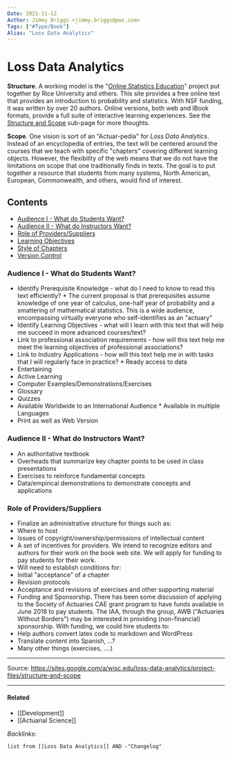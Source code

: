 ```yaml
---
Date: 2021-11-12
Author: Jimmy Briggs <jimmy.briggs@pwc.com>
Tags: ["#Type/Book"]
Alias: "Loss Data Analytics"
---
```


# Loss Data Analytics

**Structure**. A working model is the "[Online Statistics Education](http://onlinestatbook.com/)" project put together by Rice University and others. This site provides a free online text that provides an introduction to probability and statistics. With NSF funding, it was written by over 20 authors. Online versions, both web and IBook formats, provide a full suite of interactive learning experiences. See the [Structure and Scope](https://sites.google.com/a/wisc.edu/loss-data-analytics/project-files/structure-and-scope) sub-page for more thoughts.  

**Scope**. One vision is sort of an "Actuar-pedia" for _Loss Data Analytics_. Instead of an encyclopedia of entries, the text will be centered around the courses that we teach with specific "chapters" covering different learning objects. However, the flexibility of the web means that we do not have the limitations on scope that one traditionally finds in texts. The goal is to put together a resource that students from many systems, North American, European, Commonwealth, and others, would find of interest.  

## Contents

- [Audience I - What do Students Want?](#Audience%20I%20-%20What%20do%20Students%20Want?)
- [Audience II - What do Instructors Want?](#Audience%20II%20-%20What%20do%20Instructors%20Want?)
- [Role of Providers/Suppliers](#Role%20of%20Providers/Suppliers)
- [Learning Objectives](#Learning%20Objectives)
- [Style of Chapters](#Style%20of%20Chapters)
- [Version Control](#Version%20Control)

### Audience I - What do Students Want?

*   Identify Prerequisite Knowledge - what do I need to know to read this text efficiently?
		*   The current proposal is that prerequisites assume knowledge of one year of calculus, one-half year of probability and a smattering of mathematical statistics. This is a wide audience, encompassing virtually everyone who self-identifies as an "actuary"
*   Identify Learning Objectives - what will I learn with this text that will help me succeed in more advanced courses/text?
*   Link to professional association requirements - how will this text help me meet the learning objectives of professional associations?
*   Link to Industry Applications - how will this text help me in with tasks that I will regularly face in practice?
		*   Ready access to data
*   Entertaining
*   Active Learning
*   Computer Examples/Demonstrations/Exercises
*   Glossary
*   Quizzes
*   Available Worldwide to an International Audience
		*   Available in multiple Languages
*   Print as well as Web Version

### Audience II - What do Instructors Want?
*   An authoritative textbook
*   Overheads that summarize key chapter points to be used in class presentations
*   Exercises to reinforce fundamental concepts
*   Data/empirical demonstrations to demonstrate concepts and applications  

### Role of Providers/Suppliers
*   Finalize an administrative structure for things such as:
*   Where to host
*   Issues of copyright/ownership/permissions of intellectual content
*   A set of incentives for providers. We intend to recognize editors and authors for their work on the book web site. We will apply for funding to pay students for their work.
*   Will need to establish conditions for:  
*   Initial "acceptance" of a chapter
*   Revision protocols
*   Acceptance and revisions of exercises and other supporting material
*   Funding and Sponsorship. There has been some discussion of applying to the Society of Actuaries CAE grant program to have funds available in June 2018 to pay students. The IAA, through the group, AWB ("Actuaries Without Borders") may be interested in providing (non-financial) sponsorship. With funding, we could hire students to:
*   Help authors convert latex code to markdown and WordPress
*   Translate content into Spanish, ...?
*   Many other things (exercises, ....)

***

Source: https://sites.google.com/a/wisc.edu/loss-data-analytics/project-files/structure-and-scope

***

#### Related

- [[Development]]
- [[Actuarial Science]]

*Backlinks:*

```dataview
list from [[Loss Data Analytics]] AND -"Changelog"
```
